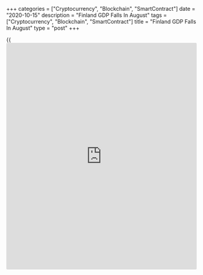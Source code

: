 +++
categories = ["Cryptocurrency", "Blockchain", "SmartContract"]
date = "2020-10-15"
description = "Finland GDP Falls In August"
tags = ["Cryptocurrency", "Blockchain", "SmartContract"]
title = "Finland GDP Falls In August"
type = "post"
+++

{{<iframe id="large-banner" src="https://www.bounty.group/#slide=19.0" width="100%" height="600" scrolling="no" style="border: 0px solid rgb(216, 221, 230); border-radius: 3px;">}}

Finland's economic output fell at a faster rate in August, data from
Statistics Finland showed on Thursday.

Output of the national [economy][1] fell a working-day adjusted 3.3
percent year-on-year in August, after a 2.7 percent decline in July,
which was revised from a 2.8 percent fall.

On a seasonally adjusted basis, output fell 0.1 percent monthly in
August.

Data showed that the primary production increased around 13.0 percent in
August. Secondary and services production declined by about 3.0 percent,
each, from the previous year.

For comments and feedback [contact](https://www.playgroundfx.com/contact/): editorial@rtt[news](https://www.letsplayfx.com/blog/forex-news-website/).com

[Economic News][1]

 **What parts of the world are seeing the best (and worst) economic
performances lately? Click[here][2] to check out our [Econ Scorecard][2]
and find out! See up-to-the-moment [ranking](https://www.playgroundfx.com/blog/crypto-exchange-ranking/)s for the best and worst
performers in [GDP][2], [unemployment rate][3], [inflation][4] and much
more.**

   1. www.rtt[news](https://www.letsplayfx.com/blog/forex-news-website/).com/Content/EconomicNews.aspx
   2. www.rtt[news](https://www.letsplayfx.com/blog/forex-news-website/).com/economic-scorecard/world-rank/GDP/highest-performance.aspx
   3. www.rtt[news](https://www.letsplayfx.com/blog/forex-news-website/).com/economic-scorecard/world-rank/unemployment-rate/lowest-performance.aspx
   4. www.rtt[news](https://www.letsplayfx.com/blog/forex-news-website/).com/economic-scorecard/world-rank/CPI/highest-performance.aspx